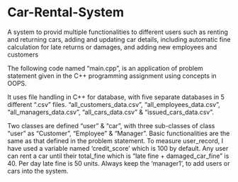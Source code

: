 # Car-Rental-System

A system to provid multiple functionalities to different users such as renting and returning cars, adding and updating car details, including automatic fine calculation for late returns or damages, and adding new employees and customers

The following code named “main.cpp”, is an application of problem statement given in the C++ programming assignment using concepts in OOPS.

It uses file handling in C++ for database, with five separate databases in 5 different “.csv” files. “all_customers_data.csv”, “all_employees_data.csv”, “all_managers_data.csv”, “all_cars_data.csv” & “issued_cars_data.csv”.

Two classes are defined “user” & “car”, with three sub-classes of class “user” as “Customer”, “Employee” & “Manager”. Basic functionalities are the same as that defined in the problem statement. To measure user_record, I have used a variable named ‘credit_score’ which is 100 by default. Any user can rent a car until their total_fine which is “late fine + damaged_car_fine” is 40. Per day late fine is 50 units. Always keep the ‘manager1’, to add users or cars into the system.

